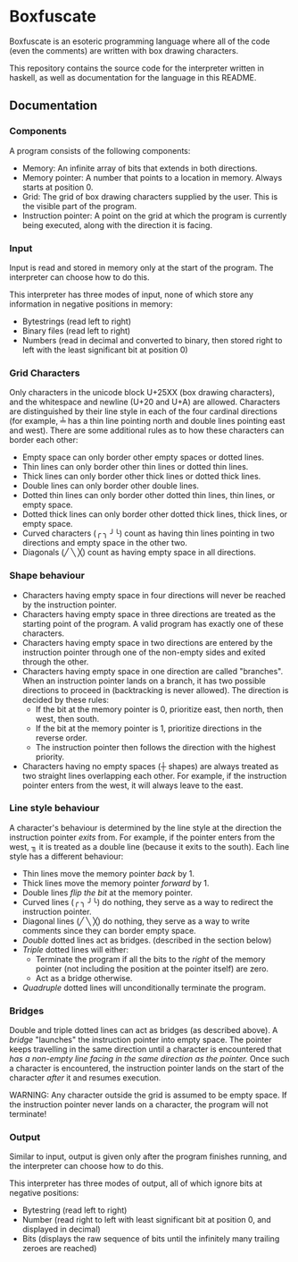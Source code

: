 # Boxfuscate
Boxfuscate is an esoteric programming language where all of the code (even the comments) are written with box drawing characters.

This repository contains the source code for the interpreter written in haskell, as well as documentation for the language in this README.

## Documentation

### Components
A program consists of the following components:
- Memory: An infinite array of bits that extends in both directions.
- Memory pointer: A number that points to a location in memory. Always starts at position 0.
- Grid: The grid of box drawing characters supplied by the user. This is the visible part of the program.
- Instruction pointer: A point on the grid at which the program is currently being executed, along with the direction it is facing.

### Input
Input is read and stored in memory only at the start of the program. The interpreter can choose how to do this.

This interpreter has three modes of input, none of which store any information in negative positions in memory:
- Bytestrings (read left to right)
- Binary files (read left to right)
- Numbers (read in decimal and converted to binary, then stored right to left with the least significant bit at position 0)

### Grid Characters
Only characters in the unicode block U+25XX (box drawing characters), and the whitespace and newline (U+20 and U+A) are allowed. Characters are distinguished by their line style in each of the four cardinal directions (for example, ╧ has a thin line pointing north and double lines pointing east and west). There are some additional rules as to how these characters can border each other:

- Empty space can only border other empty spaces or dotted lines.
- Thin lines can only border other thin lines or dotted thin lines.
- Thick lines can only border other thick lines or dotted thick lines.
- Double lines can only border other double lines.
- Dotted thin lines can only border other dotted thin lines, thin lines, or empty space.
- Dotted thick lines can only border other dotted thick lines, thick lines, or empty space.
- Curved characters (╭ ╮ ╯╰) count as having thin lines pointing in two directions and empty space in the other two.
- Diagonals (╱ ╲ ╳) count as having empty space in all directions.

### Shape behaviour
- Characters having empty space in four directions will never be reached by the instruction pointer.
- Characters having empty space in three directions are treated as the starting point of the program. A valid program has exactly one of these characters.
- Characters having empty space in two directions are entered by the instruction pointer through one of the non-empty sides and exited through the other.
- Characters having empty space in one direction are called "branches". When an instruction pointer lands on a branch, it has two possible directions to proceed in (backtracking is never allowed). The direction is decided by these rules:
    - If the bit at the memory pointer is 0, prioritize east, then north, then west, then south.
    - If the bit at the memory pointer is 1, prioritize directions in the reverse order.
    - The instruction pointer then follows the direction with the highest priority.
- Characters having no empty spaces (┼ shapes) are always treated as two straight lines overlapping each other. For example, if the instruction pointer enters from the west, it will always leave to the east.

### Line style behaviour
A character's behaviour is determined by the line style at the direction the instruction pointer _exits_ from.
For example, if the pointer enters from the west, ╖ it is treated as a double line (because it exits to the south).
Each line style has a different behaviour:

- Thin lines move the memory pointer _back_ by 1.
- Thick lines move the memory pointer _forward_ by 1.
- Double lines _flip the bit_ at the memory pointer.
- Curved lines (╭ ╮ ╯╰) do nothing, they serve as a way to redirect the instruction pointer.
- Diagonal lines (╱ ╲ ╳) do nothing, they serve as a way to write comments since they can border empty space.
- _Double_ dotted lines act as bridges. (described in the section below)
- _Triple_ dotted lines will either:
    - Terminate the program if all the bits to the _right_ of the memory pointer (not including the position at the pointer itself) are zero.
    - Act as a bridge otherwise.
- _Quadruple_ dotted lines will unconditionally terminate the program.

### Bridges
Double and triple dotted lines can act as bridges (as described above).
A _bridge_ "launches" the instruction pointer into empty space. The pointer keeps travelling in the same direction until a character is encountered that _has a non-empty line facing in the same direction as the pointer._ Once such a character is encountered, the instruction pointer lands on the start of the character _after_ it and resumes execution.

WARNING: Any character outside the grid is assumed to be empty space. If the instruction pointer never lands on a character, the program will not terminate!

### Output
Similar to input, output is given only after the program finishes running, and the interpreter can choose how to do this.

This interpreter has three modes of output, all of which ignore bits at negative positions:
- Bytestring (read left to right)
- Number (read right to left with least significant bit at position 0, and displayed in decimal)
- Bits (displays the raw sequence of bits until the infinitely many trailing zeroes are reached)